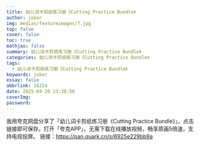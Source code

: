 ```yaml
---
title: 幼儿词卡剪纸练习册《Cutting Practice Bundle》
author: joker
img: medias/featureimages/7.jpg
top: false
cover: false
toc: true
mathjax: false
summary: 幼儿词卡剪纸练习册《Cutting Practice Bundle》
categories: 幼儿词卡剪纸练习册《Cutting Practice Bundle》
tags:
  - 幼儿词卡剪纸练习册《Cutting Practice Bundle》
keywords: joker
essay: false
abbrlink: 16224
date: 2025-04-20 23:38:50
coverImg:
password:
---
```


我用夸克网盘分享了「幼儿词卡剪纸练习册《Cutting Practice Bundle》」，点击链接即可保存。打开「夸克APP」，无需下载在线播放视频，畅享原画5倍速，支持电视投屏。
链接：https://pan.quark.cn/s/6925e229bb9a
